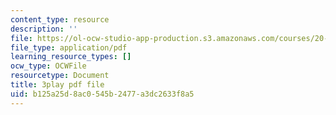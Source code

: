 ```yaml
---
content_type: resource
description: ''
file: https://ol-ocw-studio-app-production.s3.amazonaws.com/courses/20-219-becoming-the-next-bill-nye-writing-and-hosting-the-educational-show-january-iap-2015/b125a25d8ac0545b2477a3dc2633f8a5_CbDsSQEvEkA.pdf
file_type: application/pdf
learning_resource_types: []
ocw_type: OCWFile
resourcetype: Document
title: 3play pdf file
uid: b125a25d-8ac0-545b-2477-a3dc2633f8a5
---
```

